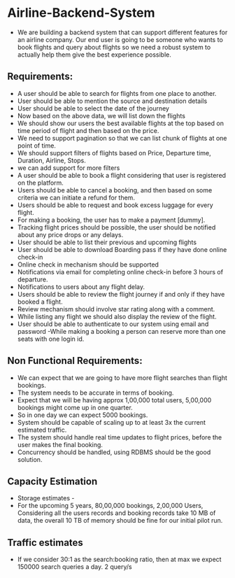 # Airline-Backend-System
- We are building a backend system that can support different features for an airline company. Our end user is going to be someone who wants to book flights and query about flights so we need a robust system to actually help them give the best experience possible.

## Requirements: 
- A user should be able to search for flights from one place to another.
- User should be able to mention the source and destination details
- User should be able to select the date of the journey
- Now based on the above data, we will list down the flights
- We should show our users the best available flights at the top based on time period of flight and then based on the price.
- We need to support pagination so that we can list chunk of flights at one point of time. 
- We should support filters of flights based on Price, Departure time, Duration, Airline, Stops.
- we can add support for more filters
- A user should be able to book a flight considering that user is registered on the platform.
- Users should be able to cancel a booking, and then based on some criteria we can initiate a refund for them. 
- Users should be able to request and book excess luggage for every flight.
- For making a booking, the user has to make a payment [dummy]. 
- Tracking flight prices should be possible, the user should be notified about any price drops or any delays.  
- User should be able to list their previous and upcoming flights
- User should be able to download Boarding pass if they have done online check-in
- Online check in mechanism should be supported
- Notifications via email for completing online check-in before 3 hours of departure.
- Notifications to users about any flight delay. 
- Users should be able to review the flight journey if and only if they have booked a flight. 
- Review mechanism should involve star rating along with a comment. 
- While listing any flight we should also display the review of the flight. 
- User should be able to authenticate to our system using email and password
-While making a booking a person can reserve more than one seats with one login id.

## Non Functional Requirements:
- We can expect that we are going to have more flight searches than flight bookings.
- The system needs to be accurate in terms of booking. 
- Expect that we will be having approx 1,00,000 total users, 5,00,000 bookings might come up in one quarter. 
- So in one day we can expect 5000 bookings. 
- System should be capable of scaling up to at least 3x the current estimated traffic. 
- The system should handle real time updates to flight prices, before the user makes the final booking.
- Concurrency should be handled, using RDBMS should be the good solution. 

## Capacity Estimation
- Storage estimates - 
- For the upcoming 5 years, 80,00,000 bookings, 2,00,000 Users, Considering all the users records and booking records take 10 MB of data, the overall 10 TB of         memory should be fine for our initial pilot run. 
## Traffic estimates 
- If we consider 30:1 as the search:booking ratio, then at max we expect 150000 search queries a day. 2 query/s
